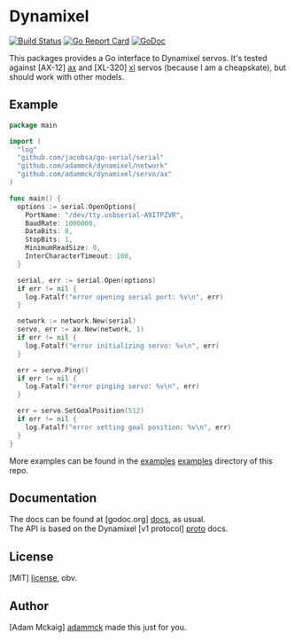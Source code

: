# Dynamixel

[![Build Status](https://travis-ci.org/adammck/dynamixel.svg?branch=master)](https://travis-ci.org/adammck/dynamixel)
[![Go Report Card](https://goreportcard.com/badge/github.com/adammck/dynamixel)](https://goreportcard.com/report/github.com/adammck/dynamixel)
[![GoDoc](https://godoc.org/github.com/adammck/dynamixel?status.svg)](https://godoc.org/github.com/adammck/dynamixel)

This packages provides a Go interface to Dynamixel servos. It's tested against
[AX-12] [ax] and [XL-320] [xl] servos (because I am a cheapskate), but should
work with other models.


## Example

```go
package main

import (
  "log"
  "github.com/jacobsa/go-serial/serial"
  "github.com/adammck/dynamixel/network"
  "github.com/adammck/dynamixel/servo/ax"
)

func main() {
  options := serial.OpenOptions{
    PortName: "/dev/tty.usbserial-A9ITPZVR",
    BaudRate: 1000000,
    DataBits: 8,
    StopBits: 1,
    MinimumReadSize: 0,
    InterCharacterTimeout: 100,
  }

  serial, err := serial.Open(options)
  if err != nil {
    log.Fatalf("error opening serial port: %v\n", err)
  }

  network := network.New(serial)
  servo, err := ax.New(network, 1)
  if err != nil {
    log.Fatalf("error initializing servo: %v\n", err)
  }

  err = servo.Ping()
  if err != nil {
    log.Fatalf("error pinging servo: %v\n", err)
  }

  err = servo.SetGoalPosition(512)
  if err != nil {
    log.Fatalf("error setting goal position: %v\n", err)
  }
}
```

More examples can be found in the [examples] [examples] directory of this repo.


## Documentation

The docs can be found at [godoc.org] [docs], as usual.  
The API is based on the Dynamixel [v1 protocol] [proto] docs.


## License

[MIT] [license], obv.


## Author

[Adam Mckaig] [adammck] made this just for you.  




[ax]:       http://support.robotis.com/en/product/dynamixel/ax_series/dxl_ax_actuator.htm
[xl]:       http://support.robotis.com/en/product/dynamixel/xl-series/xl-320.htm
[docs]:     https://godoc.org/github.com/adammck/dynamixel
[examples]: https://github.com/adammck/dynamixel/tree/master/examples
[proto]:    http://support.robotis.com/en/product/dynamixel/ax_series/dxl_ax_actuator.htm#Control_Table
[license]:  https://github.com/adammck/dynamixel/blob/master/LICENSE
[adammck]:  http://github.com/adammck
